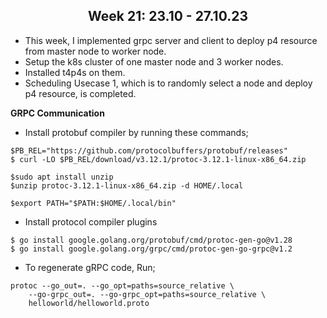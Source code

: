 <center><h2><b>Week 21: 23.10 - 27.10.23</b></h2></center>

- This week, I implemented grpc server and client to deploy p4 resource from master node to worker node.
- Setup the k8s cluster of one master node and 3 worker nodes.
- Installed t4p4s on them.
- Scheduling Usecase 1, which is to randomly select a node and deploy p4 resource, is completed.


**GRPC Communication**

- Install protobuf compiler by running these commands;
```
$PB_REL="https://github.com/protocolbuffers/protobuf/releases"
$ curl -LO $PB_REL/download/v3.12.1/protoc-3.12.1-linux-x86_64.zip

$sudo apt install unzip
$unzip protoc-3.12.1-linux-x86_64.zip -d HOME/.local

$export PATH="$PATH:$HOME/.local/bin"
```

- Install protocol compiler plugins
```
$ go install google.golang.org/protobuf/cmd/protoc-gen-go@v1.28
$ go install google.golang.org/grpc/cmd/protoc-gen-go-grpc@v1.2
```

- To regenerate gRPC code, Run;
```
protoc --go_out=. --go_opt=paths=source_relative \
    --go-grpc_out=. --go-grpc_opt=paths=source_relative \
    helloworld/helloworld.proto
```